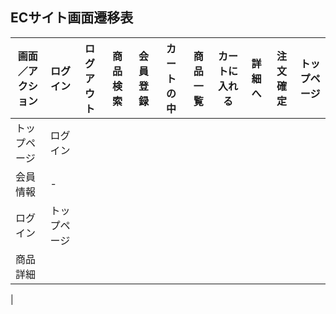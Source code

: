 ## ECサイト画面遷移表

|画面／アクション|ログイン|ログアウト|商品検索|会員登録|カートの中|商品一覧|カートに入れる|詳細へ|注文確定|トップページ|
|--------------|--------|---------|-------|-------|---------|--------|------------|------|-------|-----------|
|トップページ   |ログイン |
|会員情報|-|
|ログイン|トップページ|
|商品詳細|
|
